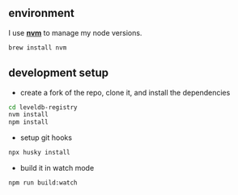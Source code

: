 ## environment

I use **[nvm](https://github.com/nvm-sh/nvm)** to manage my node versions.

```bash
brew install nvm
```

## development setup

- create a fork of the repo, clone it, and install the dependencies

```bash
cd leveldb-registry
nvm install
npm install
```

- setup git hooks

```bash
npx husky install
```

- build it in watch mode

```bash
npm run build:watch
```
